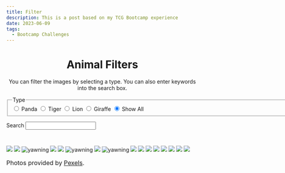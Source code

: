 ```yaml
---
title: Filter
description: This is a post based on my TCG Bootcamp experience
date: 2023-06-09
tags:
  - Bootcamp Challenges
---
```


<head>
  <!-- Required meta tags -->
  <meta charset="utf-8">
  <meta name="viewport" content="width=device-width, initial-scale=1">

  <title>Filter!</title>

  <style>
 h1{
  text-align: center;
}

.form-preamble {
  text-align: center;
}

form {
  width: 55em;
  margin: 1em auto;
}

fieldset {
  margin-bottom: 1em;
}

.hidden {
  display: none;
}

button {
  margin-left: 1em;
}

/* Populating the summary shouldn't affect the images */
#summary {
  min-height: 2em;
}

small {
  margin-top: 1em;
  display: block;
  font-size: medium;
}
  </style>

</head>

<body>
 <!--
  Four animals:
  - pandas
  - tigers
  - lions
  - giraffes
-->
<h1>Animal Filters</h1>
<p class="form-preamble">
  You can filter the images by selecting a type. You can also enter keywords into the search box.
</p>
<form id="filters">
  <fieldset>
    <legend>Type</legend>
      <input type="radio" name="animalType" id="panda" value="panda">
      <label for="panda">Panda</label>
      <input type="radio" name="animalType" id="tiger" value="tiger">
      <label for="tiger">Tiger</label>
      <input type="radio" name="animalType" id="lion" value="lion">
      <label for="lion">Lion</label>
      <input type="radio" name="animalType" id="giraffe" value="giraffe">
      <label for="giraffe">Giraffe</label>
      <input type="radio" name="animalType" id="all" value="all" checked>
      <label for="all">Show All</label>
  </fieldset>
  <label for="search">Search</label>
  <input type="search" name="search" id="search">
</form>

<div id="summary"></div>
<div id="results">
<img animal="panda" class="imageFilter" src="https://images.pexels.com/photos/4444036/pexels-photo-4444036.jpeg?auto=compress&cs=tinysrgb&w=300">
<img animal="panda" class="imageFilter" src="https://images.pexels.com/photos/4741847/pexels-photo-4741847.jpeg?auto=compress&cs=tinysrgb&w=300">
<img animal="lion" class="imageFilter" alt="yawning" src="https://images.pexels.com/photos/2265248/pexels-photo-2265248.jpeg?auto=compress&cs=tinysrgb&w=300">
<img animal="giraffe" class="imageFilter" src="https://images.pexels.com/photos/5745126/pexels-photo-5745126.jpeg?auto=compress&cs=tinysrgb&w=300">
<img animal="giraffe" class="imageFilter" src="https://images.pexels.com/photos/1054699/pexels-photo-1054699.jpeg?auto=compress&cs=tinysrgb&w=300">
<img animal="lion" class="imageFilter" alt="yawning" src="https://images.pexels.com/photos/3498323/pexels-photo-3498323.jpeg?auto=compress&cs=tinysrgb&w=300">
<img animal="panda" class="imageFilter" src="https://images.pexels.com/photos/6939449/pexels-photo-6939449.jpeg?auto=compress&cs=tinysrgb&w=300">
<img animal="tiger" class="imageFilter" alt="yawning" src="https://images.pexels.com/photos/40553/tiger-yawning-snow-adult-40553.jpeg?auto=compress&cs=tinysrgb&w=300">
<img animal="giraffe" class="imageFilter" src="https://images.pexels.com/photos/4577496/pexels-photo-4577496.jpeg?auto=compress&cs=tinysrgb&w=300">
<img animal="tiger" class="imageFilter" src="https://images.pexels.com/photos/2668607/pexels-photo-2668607.jpeg?auto=compress&cs=tinysrgb&w=300">
<img animal="tiger" class="imageFilter" src="https://images.pexels.com/photos/1926335/pexels-photo-1926335.jpeg?auto=compress&cs=tinysrgb&w=300">
<img animal="lion" class="imageFilter" src="https://images.pexels.com/photos/46795/lion-big-cat-predator-safari-46795.jpeg?auto=compress&cs=tinysrgb&w=300">
<img animal="tiger" class="imageFilter" src="https://images.pexels.com/photos/831275/pexels-photo-831275.jpeg?auto=compress&cs=tinysrgb&w=300">
<img animal="lion" class="imageFilter" src="https://images.pexels.com/photos/1320412/pexels-photo-1320412.jpeg?auto=compress&cs=tinysrgb&w=300">
<img animal="giraffe" class="imageFilter" src="https://images.pexels.com/photos/4577498/pexels-photo-4577498.jpeg?auto=compress&cs=tinysrgb&w=300">
<img animal="panda" class="imageFilter" src="https://images.pexels.com/photos/4741848/pexels-photo-4741848.jpeg?auto=compress&cs=tinysrgb&w=300">
</div>

<small>Photos provided by <a href="https://www.pexels.com">Pexels</a>.</small>

  <script>
 const images = document.getElementsByClassName('imageFilter');
// Get the form by ID from the live collection 'document.forms'.
const form = document.forms.filters;
// Get the radio elements by name from the live collection 'form.elements'.
const animalRadios = form.elements.animalType;
// Get the search text field by name from the live collection 'form.elements'.
const search = form.elements.search;
// Get the summary element (for "showing animals that match...").
const summary = document.getElementById('summary');

function shouldShowImage(image) {
  // Get the currently selected animal from the animal type radios collection.
  const selectedAnimal = animalRadios.value;
  // If 'Show All' isn't selected, and the currently selected animal doesn't
  // match the current image's 'animal' attribute, then it shouldn't be visible.
  if (selectedAnimal !== 'all' && selectedAnimal !== image.getAttribute('animal')) {
    return false;
  }
  // At this point we know the animal isn't filtered out by the radio buttons.
  // So if there's nothing in the search text field, it should be visible.
  if (!search.value) {
    return true;
  }
  // At this point we know there's something in the search text field. If the
  // image's alt attribute includes the search value, then the image should be
  // visible; otherwise it shouldn't.
  // For a case insensitive match, convert both the alt text and the search query
  // to lower case.
  return image.alt.toLowerCase().includes(search.value.toLowerCase());
}

function update() {
  filterAnimals();
  updateSummary();
}

// Now update the summary on page load for the default selection.
updateSummary();

function filterAnimals() {
  for (const image of images) {
    if (shouldShowImage(image)) {
      image.classList.remove('hidden');
    }
    else {
      image.classList.add('hidden');
    }
  }  
}

function updateSummary() {
  // Steve used Node.textContent here, which we haven't learnt.
  // We could use Element.innerHTML instead.
  // It's generally safer to use Node.textContent to set dynamic text content:
  // with innerHTML you always have to ensure you're dealing with trusted input.
  // See https://developer.mozilla.org/en-US/docs/Web/API/Node/textContent
  const filterLabel = form.querySelector(`label[for=${animalRadios.value}]`).textContent;
  // If the search value exists... (colon means "doesn't exist"
  summary.textContent = search.value ?
    `Showing animals that match the filter "${filterLabel}" and the search "${search.value}".` :
    `Showing animals that match the filter "${filterLabel}".`;
}

// Prevent submission of the form. Even though there's no submit button, there are
// other ways to trigger a submission, eg. pressing ENTER on a text field.
form.addEventListener('submit', function (event) {
  event.preventDefault();
});

// Whenever an animal type is selected via the radio buttons, run filterAnimals.
for (const animalRadio of animalRadios) {
  animalRadio.addEventListener('change', update);
}

// Whenever the search query in the search text field is changed, run filterAnimals.
search.addEventListener('keyup', update);
  </script>
</body>